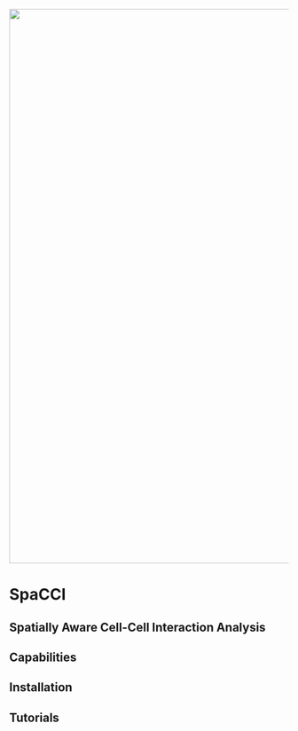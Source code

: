 <p align="center">
  <img width="1000"  src="https://github.com/LitingKu/SpaCCI/blob/main/SPACCI%20Method%20Diagram.png">
</p>


# SpaCCI
## Spatially Aware Cell-Cell Interaction Analysis

## Capabilities

## Installation

## Tutorials
